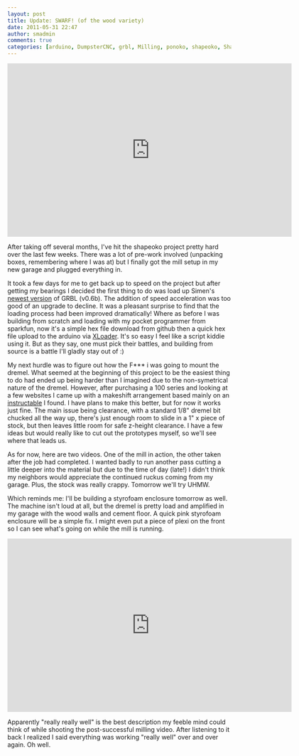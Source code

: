 ```yaml
---
layout: post
title: Update: SWARF! (of the wood variety)
date: 2011-05-31 22:47
author: smadmin
comments: true
categories: [arduino, DumpsterCNC, grbl, Milling, ponoko, shapeoko, Shapeoko, sparkfun]
---
```

<iframe width="640" height="390" src="http://www.youtube.com/embed/Gkr86X5UvOM" frameborder="0" allowfullscreen></iframe>

After taking off several months, I've hit the shapeoko project pretty hard over the last few weeks. There was a lot of pre-work involved (unpacking boxes, remembering where I was at) but I finally got the mill setup in my new garage and plugged everything in.

It took a few days for me to get back up to speed on the project but after getting my bearings I decided the first thing to do was load up Simen's <a href="https://github.com/simen/grbl/downloads">newest version</a> of GRBL (v0.6b). The addition of speed acceleration was too good of an upgrade to decline. It was a pleasant surprise to find that the loading process had been improved dramatically! Where as before I was building from scratch and loading with my pocket programmer from sparkfun, now it's a simple hex file download from github then a quick hex file upload to the arduino via <a title="Xloader" href="http://russemotto.com/xloader/" target="_blank">XLoader</a>. It's so easy I feel like a script kiddie using it. But as they say, one must pick their battles, and building from source is a battle I'll gladly stay out of :)

My next hurdle was to figure out how the F*** i was going to mount the dremel. What seemed at the beginning of this project to be the easiest thing to do had ended up being harder than I imagined due to the non-symetrical nature of the dremel. However, after purchasing a 100 series and looking at a few websites I came up with a makeshift arrangement based mainly on an <a title="Dremel Mount" href="http://www.instructables.com/id/Simple-Rotary-Dremel-Mount/" target="_blank">instructable</a> I found. I have plans to make this better, but for now it works just fine. The main issue being clearance, with a standard 1/8" dremel bit chucked all the way up, there's just enough room to slide in a 1" x piece of stock, but then leaves little room for safe z-height clearance. I have a few ideas but would really like to cut out the prototypes myself, so we'll see where that leads us.

As for now, here are two videos. One of the mill in action, the other taken after the job had completed. I wanted badly to run another pass cutting a little deeper into the material but due to the time of day (late!) I didn't think my neighbors would appreciate the continued ruckus coming from my garage. Plus, the stock was really crappy. Tomorrow we'll try UHMW.

Which reminds me: I'll be building a styrofoam enclosure tomorrow as well. The machine isn't loud at all, but the dremel is pretty load and amplified in my garage with the wood walls and cement floor. A quick pink styrofoam enclosure will be a simple fix. I might even put a piece of plexi on the front so I can see what's going on while the mill is running.

<iframe width="640" height="390" src="http://www.youtube.com/embed/DFMW4U8q_1w" frameborder="0" allowfullscreen></iframe>

Apparently "really really well" is the best description my feeble mind could think of while shooting the post-successful milling video. After listening to it back I realized I said everything was working "really well" over and over again. Oh well.

